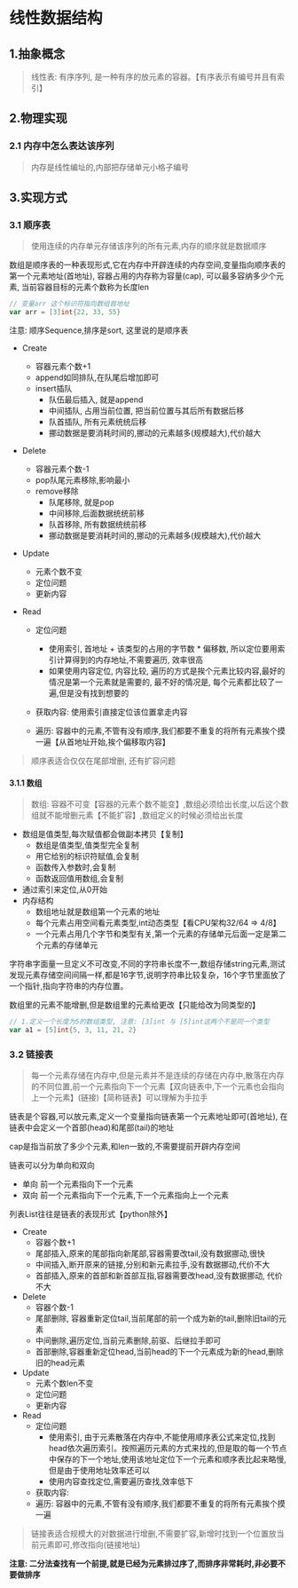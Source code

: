 # 线性数据结构

## 1.抽象概念

> 线性表: 有序序列,  是一种有序的放元素的容器。【有序表示有编号并且有索引】

## 2.物理实现

### 2.1 内存中怎么表达该序列

> 内存是线性编址的,内部把存储单元小格子编号

## 3.实现方式

### 3.1 顺序表

> 使用连续的内存单元存储该序列的所有元素,内存的顺序就是数据顺序

数组是顺序表的一种表现形式,它在内存中开辟连续的内存空间,变量指向顺序表的第一个元素地址(首地址), 容器占用的内存称为容量(cap), 可以最多容纳多少个元素, 当前容器目标的元素个数称为长度len

```go
// 变量arr 这个标识符指向数组首地址
var arr = [3]int{22, 33, 55} 
```

注意: 顺序Sequence,排序是sort, 这里说的是顺序表

- Create
  - 容器元素个数+1
  - append如同排队,在队尾后增加即可
  - insert插队
    - 队伍最后插入, 就是append
    - 中间插队, 占用当前位置, 把当前位置与其后所有数据后移
    - 队首插队, 所有元素统统后移
    - 挪动数据是要消耗时间的,挪动的元素越多(规模越大),代价越大
- Delete
  - 容器元素个数-1
  - pop队尾元素移除,影响最小
  - remove移除
    - 队尾移除, 就是pop
    - 中间移除,后面数据统统前移
    - 队首移除, 所有数据统统前移
    - 挪动数据是要消耗时间的,挪动的元素越多(规模越大),代价越大

- Update
  - 元素个数不变
  - 定位问题
  - 更新内容

- Read
  - 定位问题
    - 使用索引, 首地址 + 该类型的占用的字节数 * 偏移数, 所以定位要用索引计算得到的内存地址,不需要遍历, 效率很高
    - 如果使用内容定位, 内容比较, 遍历的方式是挨个元素比较内容,最好的情况是第一个元素就是需要的, 最不好的情况是, 每个元素都比较了一遍,但是没有找到想要的

  - 获取内容: 使用索引直接定位该位置拿走内容
  - 遍历: 容器中的元素,不管有没有顺序,我们都要不重复的将所有元素挨个摸一遍【从首地址开始,挨个偏移取内容】


> 顺序表适合仅仅在尾部增删, 还有扩容问题

#### 3.1.1 数组

> 数组: 容器不可变【容器的元素个数不能变】,数组必须给出长度,以后这个数组就不能增删元素【不能扩容】,数组定义的时候必须给出长度

- 数组是值类型,每次赋值都会做副本拷贝【复制】
  - 数组是值类型,值类型完全复制
  - 用它给别的标识符赋值,会复制
  - 函数传入参数时,会复制
  - 函数返回值用数组,会复制
- 通过索引来定位,从0开始
- 内存结构
  - 数组地址就是数组第一个元素的地址
  - 每个元素占用空间看元素类型,int动态类型【看CPU架构32/64 => 4/8】
  - 一个元素占用几个字节和类型有关,第一个元素的存储单元后面一定是第二个元素的存储单元

字符串字面量一旦定义不可改变,不同的字符串长度不一,数组存储string元素,测试发现元素存储空间间隔一样,都是16字节,说明字符串比较复杂，16个字节里面放了一个指针,指向字符串的内存位置。

数组里的元素不能增删,但是数组里的元素给更改【只能给改为同类型的】

```go
// 1.定义一个长度为5的数组类型, 注意: [3]int 与 [5]int这两个不是同一个类型
var a1 = [5]int{5, 3, 11, 21, 2}
```



### 3.2 链接表

> 每一个元素存储在内存中,但是元素并不是连续的存储在内存中,散落在内存的不同位置,前一个元素指向下一个元素【双向链表中,下一个元素也会指向上一个元素】(链接)【简称链表】可以理解为手拉手

链表是个容器,可以放元素,定义一个变量指向链表第一个元素地址即可(首地址), 在链表中会定义一个首部(head)和尾部(tail)的地址

cap是指当前放了多少个元素,和len一致的,不需要提前开辟内存空间

链表可以分为单向和双向

- 单向	前一个元素指向下一个元素
- 双向    前一个元素指向下一个元素,下一个元素指向上一个元素

列表List往往是链表的表现形式【python除外】

- Create
  - 容器个数+1
  - 尾部插入,原来的尾部指向新尾部,容器需要改tail,没有数据挪动,很快
  - 中间插入,断开原来的链接,分别和新元素拉手,没有数据挪动,代价不大
  - 首部插入,原来的首部和新首部互指,容器需要改head,没有数据挪动, 代价不大
- Delete
  - 容器个数-1
  - 尾部删除, 容器重新定位tail,当前尾部的前一个成为新的tail,删除旧tail的元素
  - 中间删除,遍历定位,当前元素删除,前驱、后继拉手即可
  - 首部删除,容器重新定位head,当前head的下一个元素成为新的head,删除旧的head元素
- Update
  - 元素个数len不变
  - 定位问题
  - 更新内容
- Read
  - 定位问题
    - 使用索引, 由于元素散落在内存中,不能使用顺序表公式来定位,找到head依次遍历索引。按照遍历元素的方式来找的,但是取的每一个节点中保存的下一个地址,使用该地址定位下一个元素和顺序表比起来略慢, 但是由于使用地址效率还可以
    - 使用内容查找定位,需要遍历查找,效率低下
  - 获取内容: 
  - 遍历: 容器中的元素,不管有没有顺序,我们都要不重复的将所有元素挨个摸一遍

> 链接表适合规模大的对数据进行增删,不需要扩容,新增时找到一个位置放当前元素即可,修改指向(链接地址)



**注意: 二分法查找有一个前提,就是已经为元素排过序了,而排序非常耗时,非必要不要做排序**







